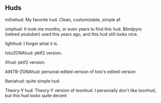 ## Huds

m0rehud: My favorite hud. Clean, customizable, simple af.

omphud: It took me months, or even years to find this hud. Blindpyro (retired youtuber) used this years ago, and this hud still looks nice.

lighthud: I forgot what it is.

totoZONAhud: pktf2 version.

Xhud: pktf2 version.

AINTB-ZONAhud: personal edited version of toto's edited version

Baniahud: quite simple hud.

Theory-Y hud: Theory-Y version of toonhud. I personally don't like toonhud, but this hud looks quite decent
